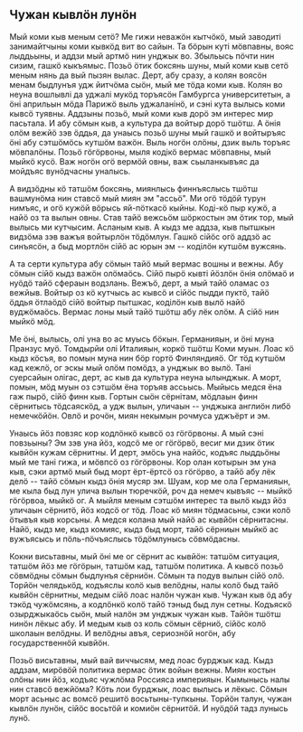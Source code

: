 ## Чужан кывлӧн лунӧн

Мый коми кыв меным сетӧ?
Ме гижи неважӧн кытчӧкӧ, мый заводиті занимайтчыны коми кывкӧд вит во сайын.
Та бӧрын куті мӧвпавны, вояс лыддьыны, и аддзи мый артмӧ нин унджык во.
Збыльысь пӧчти нин сизим, гашкӧ кыкъямыс.
Позьӧ ӧтик боксянь шуны, мый коми кыв сетӧ меным нянь да вый пызян вылас.
Дерт, абу сразу, а колян воясӧн менам быдлунъя удж йитчӧма сыӧн, мый ме тӧда коми кыв.
Колян во неуна вошлывлі да уджалі мукӧд торъясӧн Гамбургса университетын, а ӧні априльын мӧда Парижӧ выль уджаланінӧ, и сэні кута вылысь коми кывсӧ туявны.
Аддзыны позьӧ, мый коми кыв дорӧ эм интерес мир пасьтала.
И абу сӧмын кыв, а культура да войтыр дорӧ тшӧтш.
А ӧнія олӧм вежйӧ зэв ӧддья, да унаысь позьӧ шуны мый гашкӧ и войтыръяс ӧні абу сэтшӧмӧсь кутшӧм важӧн.
Выль ногӧн олӧны, дзик выль торъяс мӧвпалӧны.
Позьӧ гӧгӧрвоны, мыля кодікӧ вермас мӧвпавны, мый мыйкӧ кусӧ.
Важ ногӧн огӧ вермӧй овны, важ сьыланкывъяс да мойдъяс вунӧдчасны уналысь.

А видзӧдны кӧ татшӧм боксянь, миянлысь финнъяслысь тшӧтш вашмунӧма нин ставсӧ мый миян эм "ассьӧ".
Ми огӧ тӧдӧй турун нимъяс, и огӧ кужӧй вӧрысь яй-пӧткасӧ кыйны.
Коді-кӧ пыр кужӧ, а найӧ оз та вылын овны.
Став тайӧ вежсьӧм шӧркостын эм ӧтик тор, мый вылысь ми кутчысим.
Асланым кыв.
А кыдз ме аддза, кыв пытшкын видзӧма зэв важъя войтырлӧн тӧдӧмлун.
Гашкӧ сійӧс огӧ аддзӧ ас синъясӧн, а быд мортлӧн сійӧ ас юрын эм -- коділӧн кутшӧм вужсянь.

А та серти культура абу сӧмын тайӧ мый вермас вошны и вежны.
Абу сӧмын сійӧ кыдз важӧн олӧмаӧсь.
Сійӧ пырӧ кывті йӧзлӧн ӧнія олӧмаӧ и нуӧдӧ тайӧ сфераын водзлань.
Вежъӧ, дерт, а мый тайӧ оламас оз вежйыв.
Войтыр оз кӧ кутчысь ас кывсӧ и сійӧс пыдди пуктӧ, тайӧ ӧддья ӧтлаӧдӧ сійӧ войтыр пытшкас, коділӧн кыв вылӧ найӧ вуджӧмаӧсь.
Вермас лоны мый тайӧ тшӧтш абу лёк олӧм.
А сійӧ нин мыйкӧ мӧд.

Ме ӧні, вылысь, олі уна во ас муысь бӧкын.
Германияын, и ӧні муна Пранзус муӧ.
Томдырйи олі Италияын, коркӧ тшӧтш Коми муын.
Лоас кӧ кыдз кӧсъя, во помын муна нин бӧр гортӧ Финляндияӧ.
Ог тӧд кутшӧм кад кежлӧ, ог эскы мый олӧм помӧдз, а унджык во вылӧ.
Тані суерсайын олігас, дерт, ас кыв да культура неуна ылынджык.
А морт, помын, мӧд муын оз сэтшӧм ёна торъяв ассьысь.
Мыйысь медся ёна гаж пырӧ, сійӧ финн кыв.
Гортын сыӧн сёрнітам, мӧдлаын финн сёрнитысь тӧдсаяскӧд, а удж вылын, уличаын -- унджыка англиӧн либӧ немечкӧйӧн.
Овлӧ и рочӧн, миян некымын рочмуса уджъёрт и эм.

Унаысь йӧз повзяс кор кодлӧнкӧ кывсӧ оз гӧгӧрвоны.
А мый сэні повзьыны?
Эм зэв уна йӧз, кодсӧ ме ог гӧгӧрвӧ, весиг ми дзик ӧтик кывйӧн кужам сёрнитны.
И дерт, эмӧсь уна найӧс, кодъяс лыддьӧны мый ме тані гижа, и мӧвпсӧ оз гӧгӧрвоны.
Кор олан котырын эм уна кыв, сэки артмӧ мый быд морт ёрт-ёртсӧ оз гӧгӧрво, а тайӧ абу лёк делӧ -- тайӧ сӧмын кыдз ӧнія мусяр эм.
Шуам, кор ме ола Германияын, ме кыла быд лун улича вылын тюречкӧй, роч да немеч кывъяс -- мыйкӧ гӧгӧрвоа, мыйкӧ ог.
А мыйля меным сэтшӧм интерес та вылӧ кыдз йӧз уличаын сёрнитӧ, йӧз кодсӧ ог тӧд.
Лоас кӧ миян тӧдмасьны, сэки колӧ ӧтывъя кыв корсьны.
А медся колана мый найӧ ас кывйӧн сёрнитасны.
Найӧ, кыдз ме, кыдз комияс, кыдз быд морт, тайӧ сёрниын мыйкӧ ас вужъясысь и пӧль-пӧчъяслысь тӧдӧмлунысь сӧвмӧдасны.

Кокни висьтавны, мый ӧні ме ог сёрнит ас кывйӧн: татшӧм ситуация, татшӧм йӧз ме гӧгӧрын, татшӧм кад, татшӧм политика.
А кывсӧ позьӧ сӧвмӧдны сӧмын быдлунъя сёрниӧн.
Сӧмын та подув вылын сійӧ олӧ.
Торйӧн челядькӧд, кодъяслы колӧ кыв велӧдны, налы колӧ быд тайӧ кывйӧн сёрнитны, медым сійӧ лоас налӧн чужан кыв.
Чужан кыв ӧд абу тэкӧд чужӧмсянь, а кодлӧнкӧ колӧ тайӧ тэныд быд лун сетны.
Кодъяскӧ озырджыкаӧсь сыӧн, мый налӧн эм унджык чужан кыв.
Тайӧн тшӧтш нинӧн лёкыс абу.
И медым кыв оз коль сӧмын сёрниӧ, сійӧс колӧ школаын велӧдны.
И велӧдны авъя, сериознӧй ногӧн, абу государственнӧй кывйӧн.

Позьӧ висьтавны, мый вай виччысям, мед лоас бурджык кад.
Кыдз аддзам, мирӧвӧй политика вермас ӧтик войын вежны.
Миян костын олӧны нин йӧз, кодъяс чужлӧма Россияса империяын.
Кымынысь налы нин ставсӧ вежйӧма?
Кӧть лои бурджык, лоас вылысь и лёкыс.
Сӧмын морт асьныс ас вомсӧ решитӧ восьтыны-тупкыны.
Торйӧн талун, чужан кывлӧн лунӧн, сійӧс восьтӧй и комиӧн сёрнитӧй.
И нуӧдӧй тадз лунысь лунӧ.
